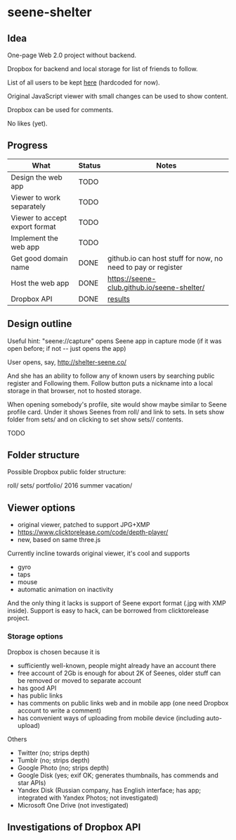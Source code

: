 # seene-shelter

## Idea

One-page Web 2.0 project without backend.

Dropbox for backend and local storage for list of friends to follow.

List of all users to be kept [here](users.txt) (hardcoded for now).

Original JavaScript viewer with small changes can be used to show content.

Dropbox can be used for comments. 

No likes (yet).

## Progress

| What                           | Status  | Notes                                        |
| -------------------------------|---------|----------------------------------------------|
| Design the web app             | TODO    |
| Viewer to work separately      | TODO    |
| Viewer to accept export format | TODO    |
| Implement the web app          | TODO    |
| Get good domain name           | DONE    | github.io can host stuff for now, no need to pay or register |
| Host the web app               | DONE    | https://seene-club.github.io/seene-shelter/  |
| Dropbox API                    | DONE    | [results](dropbox.md)                        |

## Design outline

Useful hint: "seene://capture" opens Seene app in capture mode (if it was open before; if not -- just opens the app)

User opens, say, 
http://shelter-seene.co/

And she has an ability to follow any of known users by searching public register and Following them.
Follow button puts a nickname into a local storage in that browser, not to hosted storage.

When opening somebody's profile, site would show maybe similar to Seene profile card.
Under it shows Seenes from roll/ and link to sets.
In sets show folder from sets/ and on clicking to set show sets/<set>/ contents.

TODO

## Folder structure

Possible Dropbox public folder structure:

 roll/
 sets/
   portfolio/
   2016 summer vacation/

## Viewer options

* original viewer, patched to support JPG+XMP
* https://www.clicktorelease.com/code/depth-player/
* new, based on same three.js

Currently incline towards original viewer, it's cool and supports
* gyro
* taps
* mouse 
* automatic animation on inactivity

And the only thing it lacks is support of Seene export format (.jpg with XMP inside).
Support is easy to hack, can be borrowed from clicktorelease project.

### Storage options

Dropbox is chosen because it is 
* sufficiently well-known, people might already have an account there
* free account of 2Gb is enough for about 2K of Seenes, older stuff can be removed or moved to separate account
* has good API
* has public links
* has comments on public links web and in mobile app (one need Dropbox account to write a comment)
* has convenient ways of uploading from mobile device (including auto-upload)

Others
* Twitter (no; strips depth)
* Tumblr (no; strips depth)
* Google Photo (no; strips depth)
* Google Disk (yes; exif OK; generates thumbnails, has commends and star APIs)
* Yandex Disk (Russian company, has English interface; has app; integrated with Yandex Photos; not investigated)
* Microsoft One Drive (not investigated)

## Investigations of Dropbox API

